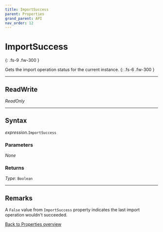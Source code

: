 ```yaml
---
title: ImportSuccess
parent: Properties
grand_parent: API
nav_order: 12
---
```


# ImportSuccess
{: .fs-9 .fw-300 }

Gets the import operation status for the current instance.
{: .fs-6 .fw-300 }

---

## ReadWrite

_ReadOnly_

---

## Syntax

*expression*.`ImportSuccess`

### Parameters

_None_

### Returns

*Type*: `Boolean`

---

## Remarks

A `False` value from `ImportSuccess` property indicates the last import operation wouldn't succeeded.

[Back to Properties overview](https://ws-garcia.github.io/VBA-CSV-interface/api/properties/)